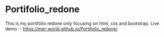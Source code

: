 # Portifolio_redone
This is my portifolio redone only focusing on html, css and bootstrap.
Live demo :- https://mer-world.github.io/Portifolio_redone/
